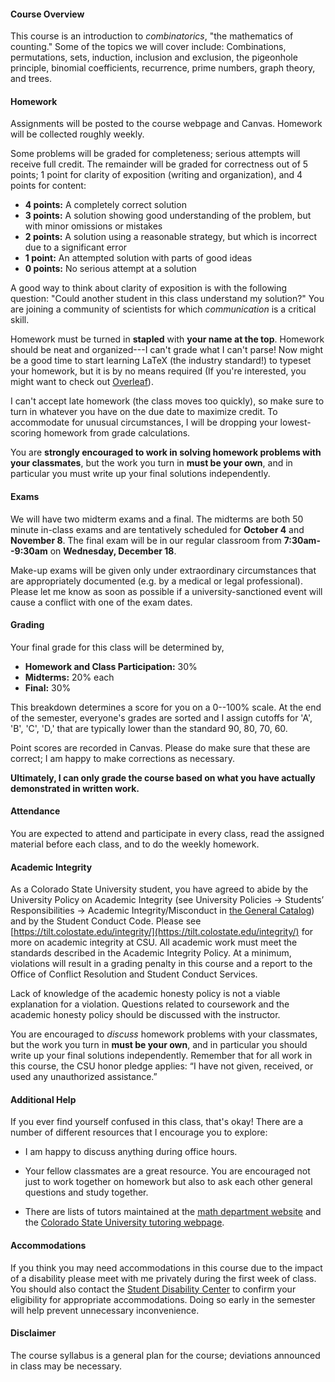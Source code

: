 #### Course Overview

This course is an introduction to *combinatorics*, "the mathematics
of counting." Some of the topics we will cover include: Combinations,
permutations, sets, induction, inclusion and exclusion, the pigeonhole
principle, binomial coefficients, recurrence, prime numbers, graph theory, and
trees.

#### Homework

Assignments will be posted to the course webpage and Canvas. Homework will be
collected roughly weekly.

Some problems will be graded for completeness; serious attempts will receive
full credit. The remainder will be graded for correctness out of 5 points; 1
point for clarity of exposition (writing and organization), and 4 points for
content:

+ **4 points:** A completely correct solution
+ **3 points:** A solution showing good understanding of the problem, but with
  minor omissions or mistakes
+ **2 points:** A solution using a reasonable strategy, but which is incorrect
  due to a significant error
+ **1 point:** An attempted solution with parts of good ideas
+ **0 points:** No serious attempt at a solution

A good way to think about clarity of exposition is with the following question:
"Could another student in this class understand my solution?" You are joining a
community of scientists for which *communication* is a critical skill.

Homework must be turned in **stapled** with **your name at the top**. Homework
should be neat and organized---I can't grade what I can't parse! Now might be a
good time to start learning LaTeX (the industry standard!) to typeset your
homework, but it is by no means required (If you're interested, you might want
to check out [Overleaf](https://www.overleaf.com/)).

I can't accept late homework (the class moves too quickly), so make sure to turn
in whatever you have on the due date to maximize credit. To accommodate for
unusual circumstances, I will be dropping your lowest-scoring homework from
grade calculations.

You are **strongly encouraged to work in solving homework problems with your
classmates**, but the work you turn in **must be your own**, and in particular
you must write up your final solutions independently.

#### Exams

We will have two midterm exams and a final. The midterms are both 50 minute
in-class exams and are tentatively scheduled for **October 4** and **November
8**. The final exam will be in our regular classroom from **7:30am--9:30am** on
**Wednesday, December 18**.

Make-up exams will be given only under extraordinary circumstances that are
appropriately documented (e.g. by a medical or legal professional). Please let
me know as soon as possible if a university-sanctioned event will cause a
conflict with one of the exam dates.

#### Grading

Your final grade for this class will be determined by,

+ **Homework and Class Participation:** 30%
+ **Midterms:** 20% each
+ **Final:** 30%

This breakdown determines a score for you on a 0--100% scale. At the end of the
semester, everyone's grades are sorted and I assign cutoffs for 'A', 'B', 'C',
'D,' that are typically lower than the standard 90, 80, 70, 60.

Point scores are recorded in Canvas. Please do make sure that these are correct;
I am happy to make corrections as necessary.

**Ultimately, I can only grade the course based on what you have actually
demonstrated in written work.**

#### Attendance

You are expected to attend and participate in every class, read the assigned
material before each class, and to do the weekly homework.

#### Academic Integrity

As a Colorado State University student, you have agreed to abide by the
University Policy on Academic Integrity (see University Policies → Students’
Responsibilities → Academic Integrity/Misconduct in [the General
Catalog](http://catalog.colostate.edu/general-catalog/)) and by the Student
Conduct Code. Please see
[https://tilt.colostate.edu/integrity/](https://tilt.colostate.edu/integrity/)
for more on academic integrity at CSU. All academic work must meet the standards
described in the Academic Integrity Policy. At a minimum, violations will result
in a grading penalty in this course and a report to the Office of Conflict
Resolution and Student Conduct Services.

Lack of knowledge of the academic honesty policy is not a viable explanation for
a violation. Questions related to coursework and the academic honesty policy
should be discussed with the instructor.

You are encouraged to *discuss* homework problems with your classmates, but the
work you turn in **must be your own**, and in particular you should write up your
final solutions independently. Remember that for all work in this course, the
CSU honor pledge applies: “I have not given, received, or used any unauthorized
assistance.”

#### Additional Help

If you ever find yourself confused in this class, that's okay! There are a
number of different resources that I encourage you to explore:

+ I am happy to discuss anything during office hours.

+ Your fellow classmates are a great resource. You are encouraged not just to
  work together on homework but also to ask each other general questions and
  study together.
  
+ There are lists of tutors maintained at
  the
  [math department website](http://www.math.colostate.edu/courses/Tutoring/tutoring.shtml)
  and
  the
  [Colorado State University tutoring webpage](http://tutoring.colostate.edu/).
  
#### Accommodations

If you think you may need accommodations in this course due to the impact of a
disability please meet with me privately during the first week of class. You
should also contact the [Student Disability
Center](https://disabilitycenter.colostate.edu) to confirm your eligibility for
appropriate accommodations. Doing so early in the semester will help prevent
unnecessary inconvenience.

#### Disclaimer

The course syllabus is a general plan for the course; deviations announced in class may be
necessary.
